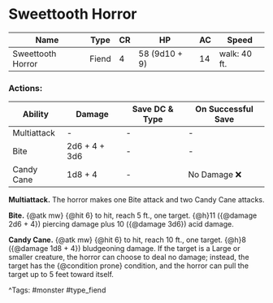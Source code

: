 # Sweettooth Horror

| Name | Type | CR | HP | AC | Speed |
|------|------|----|----|----|-------|
| Sweettooth Horror | Fiend | 4 | 58 (9d10 + 9) | 14 | walk: 40 ft. |

### Actions:

| Ability | Damage | Save DC & Type | On Successful Save |
|---------|--------|----------------|--------------------|
| Multiattack | - | - | - |
| Bite | 2d6 + 4 + 3d6 | - | - |
| Candy Cane | 1d8 + 4 | - | No Damage ❌ |


**Multiattack.** The horror makes one Bite attack and two Candy Cane attacks.

**Bite.** {@atk mw} {@hit 6} to hit, reach 5 ft., one target. {@h}11 ({@damage 2d6 + 4}) piercing damage plus 10 ({@damage 3d6}) acid damage.

**Candy Cane.** {@atk mw} {@hit 6} to hit, reach 10 ft., one target. {@h}8 ({@damage 1d8 + 4}) bludgeoning damage. If the target is a Large or smaller creature, the horror can choose to deal no damage; instead, the target has the {@condition prone} condition, and the horror can pull the target up to 5 feet toward itself.

^Tags: #monster #type_fiend